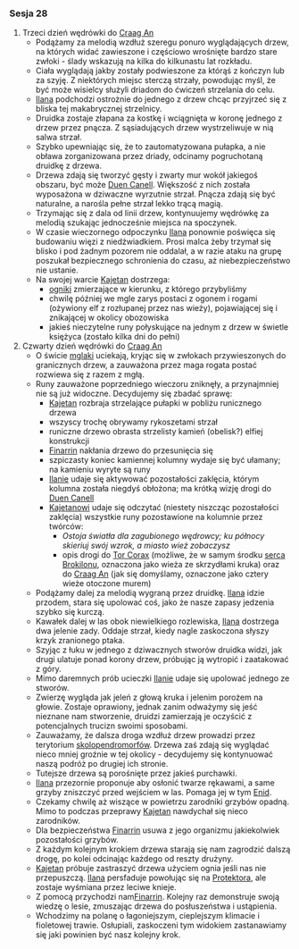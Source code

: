 ### Sesja 28
1. Trzeci dzień wędrówki do [Craag An](#l_craag_an)
    * Podążamy za melodią wzdłuż szeregu ponuro wyglądających drzew, na których widać zawieszone i częściowo wrośnięte bardzo stare zwłoki - ślady wskazują na kilka do kilkunastu lat rozkładu.
    * Ciała wyglądają jakby zostały podwieszone za którąś z kończyn lub za szyję. Z niektórych miejsc sterczą strzały, powodując myśl, że być może wisielcy służyli driadom do ćwiczeń strzelania do celu.
    * [Ilana](#g_ilana) podchodzi ostrożnie do jednego z drzew chcąc przyjrzeć się z bliska tej makabrycznej strzelnicy.
    * Druidka zostaje złapana za kostkę i wciągnięta w koronę jednego z drzew przez pnącza. Z sąsiadujących drzew wystrzeliwuje w nią salwa strzał. 
    * Szybko upewniając się, że to zautomatyzowana pułapka, a nie obława zorganizowana przez driady, odcinamy pogruchotaną druidkę z drzewa.
    * Drzewa zdają się tworzyć gęsty i zwarty mur wokół jakiegoś obszaru, być może [Duen Canell](#l_duen_canell). Większość z nich została wyposażona w dziwaczne wyrzutnie strzał. Pnącza zdają się być naturalne, a narośla pełne strzał lekko trącą magią.
    * Trzymając się z dala od linii drzew, kontynuujemy wędrówkę za melodią szukając jednocześnie miejsca na spoczynek.
    * W czasie wieczornego odpoczynku [Ilana](#g_ilana) ponownie poświęca się budowaniu więzi z niedźwiadkiem. Prosi malca żeby trzymał się blisko i pod żadnym pozorem nie oddalał, a w razie ataku na grupę poszukał bezpiecznego schronienia do czasu, aż niebezpieczeństwo nie ustanie.
    * Na swojej warcie [Kajetan](#g_kajetan) dostrzega:
        * [ogniki](#b_mglak) zmierzające w kierunku, z którego przybyliśmy
        * chwilę później we mgle zarys postaci z ogonem i rogami (ożywiony elf z rozłupanej przez nas wieży), pojawiającej się i znikającej w okolicy obozowiska
        * jakieś nieczytelne runy połyskujące na jednym z drzew w świetle księżyca (zostało kilka dni do pełni)
2. Czwarty dzień wędrówki do [Craag An](#l_craag_an)
    * O świcie [mglaki](#b_mglak) uciekają, kryjąc się w zwłokach przywieszonych do granicznych drzew, a zauważona przez maga rogata postać rozwiewa się z razem z mgłą.
    * Runy zauważone poprzedniego wieczoru zniknęły, a przynajmniej nie są już widoczne. Decydujemy się zbadać sprawę:
        * [Kajetan](#g_kajetan) rozbraja strzelające pułapki w pobliżu runicznego drzewa
        * wszyscy trochę obrywamy rykoszetami strzał
        * runiczne drzewo obrasta strzelisty kamień (obelisk?) elfiej konstrukcji
        * [Finarrin](#p_druid_finarrin) nakłania drzewo do przesunięcia się
        * szpiczasty koniec kamiennej kolumny wydaje się być ułamany; na kamieniu wyryte są runy
        * [Ilanie](#g_ilana) udaje się aktywować pozostałości zaklęcia, którym kolumna została niegdyś obłożona; ma krótką wizję drogi do [Duen Canell](#l_duen_canell)
        * [Kajetanowi](#g_kajetan) udaje się odczytać (niestety niszcząc pozostałości zaklęcia) wszystkie runy pozostawione na kolumnie przez twórców:
            * _Ostoja światła dla zagubionego wędrowcy; ku północy skieriuj swój wzrok, a miasto wież zobaczysz_
            * opis drogi do [Tor Corax](#r_tor_corax) (możliwe, że w samym środku [serca Brokilonu](#l_duen_canell), oznaczona jako wieża ze skrzydłami kruka) oraz do [Craag An](#l_craag_an) (jak się domyślamy, oznaczone jako cztery wieże otoczone murem)
    * Podążamy dalej za melodią wygraną przez druidkę. [Ilana](#g_ilana) idzie przodem, stara się upolować coś, jako że nasze zapasy jedzenia szybko się kurczą.
    * Kawałek dalej w las obok niewielkiego rozlewiska, [Ilana](#g_ilana) dostrzega dwa jelenie zady. Oddaje strzał, kiedy nagle zaskoczona słyszy krzyk zranionego ptaka.
    * Szyjąc z łuku w jednego z dziwacznych stworów druidka widzi, jak drugi ulatuje ponad korony drzew, próbując ją wytropić i zaatakować z góry.
    * Mimo daremnych prób ucieczki [Ilanie](#g_ilana) udaje się upolować jednego ze stworów. 
    * Zwierzę wygląda jak jeleń z głową kruka i jelenim porożem na głowie. Zostaje oprawiony, jednak zanim odważymy się jeść nieznane nam stworzenie, druidzi zamierzają je oczyścić z potencjalnych trucizn swoimi sposobami.
    * Zauważamy, że dalsza droga wzdłuż drzew prowadzi przez terytorium [skolopendromorfów](#b_stonoga). Drzewa zaś zdają się wyglądać nieco mniej groźnie w tej okolicy - decydujemy się kontynuować naszą podróż po drugiej ich stronie.
    * Tutejsze drzewa są porośnięte przez jakieś purchawki. 
    * [Ilana](#g_ilana) przezornie proponuje aby osłonić twarze rękawami, a same grzyby zniszczyć przed wejściem w las. Pomaga jej w tym [Enid](#p_enid).  
    * Czekamy chwilę aż wiszące w powietrzu zarodniki grzybów opadną. Mimo to podczas przeprawy [Kajetan](#g_kajetan) nawdychał się nieco zarodników.
    * Dla bezpieczeństwa [Finarrin](#p_druid_finarrin) usuwa z jego organizmu jakiekolwiek pozostałości grzybów.
    * Z każdym kolejnym krokiem drzewa starają się nam zagrodzić dalszą drogę, po kolei odcinając każdego od reszty drużyny.
    * [Kajetan](#g_kajetan) próbuje zastraszyć drzewa użyciem ognia jeśli nas nie przepuszczą. [Ilana](#g_ilana) persfaduje powołując się na [Protektora](#b_bizoktor), ale zostaje wyśmiana przez leciwe knieje.
    * Z pomocą przychodzi nam[Finarrin](#p_druid_finarrin). Kolejny raz demonstruje swoją wiedzę o lesie, zmuszając drzewa do posłuszeństwa i ustąpienia.
    * Wchodzimy na polanę o łagoniejszym, cieplejszym klimacie i fioletowej trawie. Osłupiali, zaskoczeni tym widokiem zastanawiamy się jaki powinien być nasz kolejny krok.
